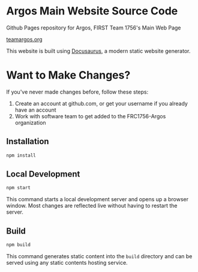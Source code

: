 # Argos Main Website Source Code
Github Pages repository for Argos, FIRST Team 1756's Main Web Page

[teamargos.org](https://teamargos.org)

This website is built using [Docusaurus](https://docusaurus.io/), a modern static website generator.

# Want to Make Changes?

If you've never made changes before, follow these steps:

1) Create an account at github.com, or get your username if you already have an account
2) Work with software team to get added to the FRC1756-Argos organization

## Installation

```bash
npm install
```

## Local Development

```bash
npm start
```

This command starts a local development server and opens up a browser window. Most changes are reflected live without having to restart the server.

## Build

```bash
npm build
```

This command generates static content into the `build` directory and can be served using any static contents hosting service.
